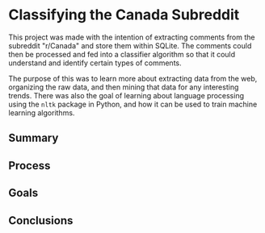 # Classifying the Canada Subreddit

This project was made with the intention of extracting comments from the subreddit "r/Canada" and store them within SQLite. The comments could then be processed and fed into a classifier algorithm so that it could understand and identify certain types of comments.

The purpose of this was to learn more about extracting data from the web, organizing the raw data, and then mining that data for any interesting trends. There was also the goal of learning about language processing using the `nltk` package in Python, and how it can be used to train machine learning algorithms.

## Summary

## Process

## Goals

## Conclusions
